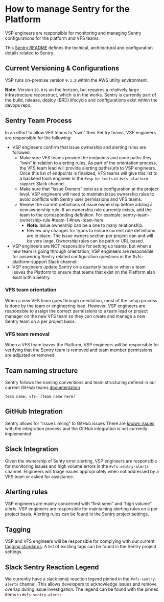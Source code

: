# How to manage Sentry for the Platform

VSP engineers are responsible for monitoring and managing Sentry configurations for the platform and VFS teams.

This [Sentry README](https://github.com/department-of-veterans-affairs/devops/blob/master/ansible/deployment/config/sentry/README.md#runningtesting-sentry-locally) defines the techical, architectural and configuration details related to Sentry.

## Current Versioning & Configurations
VSP runs on-premise version `9.1.2` within the AWS utility environment. 

**Note:** Version `10.0` is on the horizon, but requires a relatively large infrastructure reconstruct, which is in the works. Sentry is currently part of the build, release, deploy (BRD) lifecycle and configurations exist within the devops repo.

## Sentry Team Process
In an effort to allow VFS teams to “own” their Sentry teams, VSP engineers are responsible for the following:

* VSP engineers confirm that issue ownership and alerting rules are followed:
    * Make sure VFS teams provide the endpoints and code paths they “own” in relation to alerting rules. As part of the orientation process, the VFS team lead will provide alerting paths/urls to VSP engineers. Once this list of endpoints is finalized, VFS teams will give this list to a backend tools engineer in the `#vsp-be-tools` or `#vfs-platform-support` Slack channel.
    * Make sure that “Issue Owners” exist as a configuration at the project level. VSP engineers will need to maintain issue ownership rules to avoid conflicts with Sentry user permissions and VFS teams: 
    * Review the current definitions of issue ownership before adding a new ownership rule. If an ownership rule currently exists, add the team to the corresponding definition. For example: sentry-team-ownership-rule #team-1 #new-team-here
        * **Note:**  Issue ownership can be a one to many relationship.
        * Review any changes for typos to ensure current rule definitions are in place. The Issue owners section per project can and will be very large. Ownership rules can be path or URL based.
* VSP engineers are NOT responsible for setting up teams, but when a new team is going through orientation, VSP engineers are responsible for answering Sentry related configuration questions in the #vfs-platform-support Slack channel.
* VSP engineers update Sentry on a quarterly basis or when a team leaves the Platform to ensure that teams that exist on the Platform also exist within Sentry.



### VFS team orientation
When a new VFS team goes through orientation, most of the setup process is done by the team or engineering lead. However, VSP engineers are responsible to assign the correct permissions to a team lead or project manager on the new VFS team so they can create and manage a new Sentry team on a per project basis.

### VFS team removal
When a VFS team leaves the Platform, VSP engineers will be responsible for verifying that the Sentry team is removed and team member permissions are adjusted or removed.

## Team naming structure 
Sentry follows the naming conventions and team structuring defined in our current GitHub teams [documentation](https://github.com/department-of-veterans-affairs/va.gov-team/blob/master/platform/engineering/vsp_user_managment_process.ms)

    team name: vfs-`[team name here]`

## GitHub Integration
Sentry allows for “Issue Linking” to GitHub issues There are [known issues](https://github.com/department-of-veterans-affairs/devops/blob/master/ansible/deployment/config/sentry/README.md#known-issues) with the integration process and the GitHub integration is not currently implemented.

## Slack Integration
Given the ownership of Senty error alerting, VSP engineers are responsible for monitoring issues and high volume errors in the `#vfs-sentry-alerts` channel. Engineers will triage issues appropriately when not addressed by a VFS team or asked for assistance.

## Alerting rules 
VSP engineers are mainly concerned with “first seen” and “high volume” alerts. VSP engineers are responsible for maintaining alerting rules on a per project basis. Alerting rules can be found in the Sentry project settings.

## Tagging
VSP and VFS engineers will be responsible for complying with our current [tagging standards](https://github.com/department-of-veterans-affairs/va.gov-team/blob/master/platform/engineering/sentry-tagging-standards.md). A list of existing tags can be found in the Sentry project settings.

## Slack Sentry Reaction Legend
We currently have a slack emoji reaction legend pinned in the `#vfs-sentry-alerts` channel. This allows developers to acknowledge issues and remove overlap during issue investigation. The legend can be found with the pinned items in `#vfs-sentry-alerts`.
